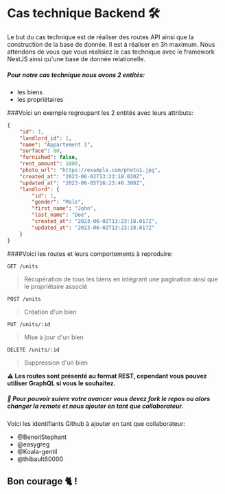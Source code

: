 # Cas technique Backend 🛠️

Le but du cas technique est de réaliser des routes API ainsi que la construction de la base de donnée. Il est à réaliser en 3h maximum. Nous attendons de vous que vous réalisiez le cas technique avec le framework NestJS ainsi qu'une base de donnée relationelle.

##### Pour notre cas technique nous avons 2 entités:

-   les biens
-   les propriétaires

###Voici un exemple regroupant les 2 entités avec leurs attributs:

```json
{
    "id": 1,
    "landlord_id": 1,
    "name": "Appartement 1",
    "surface": 80,
    "furnished": false,
    "rent_amount": 1000,
    "photo_url": "https://example.com/photo1.jpg",
    "created_at": "2023-06-02T13:23:18.020Z",
    "updated_at": "2023-06-05T16:23:40.308Z",
    "landlord": {
        "id": 1,
        "gender": "Male",
        "first_name": "John",
        "last_name": "Doe",
        "created_at": "2023-06-02T13:23:18.017Z",
        "updated_at": "2023-06-02T13:23:18.017Z"
    }
}
```

####Voici les routes et leurs comportements à reproduire:

```
GET /units
```

> Récupération de tous les biens en intégrant une pagination ainsi que le propriétaire associé

```
POST /units
```

> Création d'un bien

```
PUT /units/:id
```

> Mise à jour d'un bien

```
DELETE /units/:id
```

> Suppression d'un bien

**⚠️ Les routes sont présenté au format REST, cependant vous pouvez utiliser GraphQL si vous le souhaitez.**

##### 🚀 Pour pouvoir suivre votre avancer vous devez fork le repos ou alors changer la remote et nous ajouter en tant que collaborateur.

Voici les identifiants Github à ajouter en tant que collaborateur:

-   @BenoitStephant
-   @easygreg
-   @Koala-gentil
-   @thibault60000

## Bon courage 🐈 !
